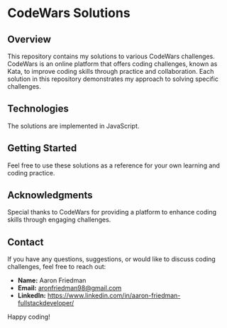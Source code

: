 # CodeWars Solutions

## Overview

This repository contains my solutions to various CodeWars challenges. CodeWars is an online platform that offers coding challenges, known as Kata, to improve coding skills through practice and collaboration. Each solution in this repository demonstrates my approach to solving specific challenges.

## Technologies

The solutions are implemented in JavaScript.

## Getting Started

Feel free to use these solutions as a reference for your own learning and coding practice.

## Acknowledgments

Special thanks to CodeWars for providing a platform to enhance coding skills through engaging challenges.

## Contact

If you have any questions, suggestions, or would like to discuss coding challenges, feel free to reach out:

- **Name:** Aaron Friedman
- **Email:** aronfriedman98@gmail.com
- **LinkedIn:** https://www.linkedin.com/in/aaron-friedman-fullstackdeveloper/

Happy coding!
